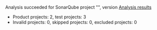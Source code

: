 Analysis succeeded for SonarQube project "", version  [Analysis results](https://sonarcloud.io/dashboard/index/BattleshipProject)
- Product projects: 2, test projects: 3
- Invalid projects: 0, skipped projects: 0, excluded projects: 0
